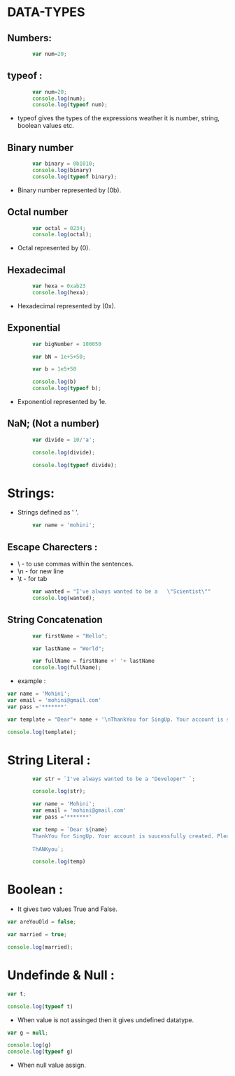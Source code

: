 # DATA-TYPES

## Numbers:
```js
        var num=20;
```
## typeof :
```js
        var num=20;
        console.log(num);
        console.log(typeof num);
```
* typeof gives the types of the expressions weather it is number, string, boolean values etc.

## Binary number
``` js
        var binary = 0b1010;
        console.log(binary)
        console.log(typeof binary);
```
* Binary number represented by (0b).

## Octal number
```js
        var octal = 0234;
        console.log(octal);
```
* Octal represented by (0).
##  Hexadecimal
```js
        var hexa = 0xab23
        console.log(hexa);
```
* Hexadecimal represented by (0x).
## Exponential
```js
        var bigNumber = 100050

        var bN = 1e+5+50;

        var b = 1e5+50

        console.log(b)
        console.log(typeof b);
```
* Exponentiol represented by 1e.
## NaN; (Not a number)
```js
        var divide = 10/'a';

        console.log(divide);

        console.log(typeof divide);
```

# Strings:
* Strings defined as ' '.
```js
        var name = 'mohini';
```
## Escape Charecters :
* \ - to use commas within the sentences.
* \n - for new line
* \t - for tab
```js
        var wanted = "I've always wanted to be a   \"Scientist\""
        console.log(wanted);
```
## String Concatenation
```js
        var firstName = "Hello";

        var lastName = "World";

        var fullName = firstName +' '+ lastName
        console.log(fullName);
```
* example :
```js
var name = 'Mohini';
var email = 'mohini@gmail.com'
var pass ='*******'

var template = "Dear"+ name + '\nThankYou for SingUp. Your account is suucessfully created. Please login with your email-'+ email +' and Passward-' + pass + '\nThANKyou';

console.log(template);
```

# String Literal :
```js
        var str = `I've always wanted to be a "Developer" `;

        console.log(str);
```
```js
        var name = 'Mohini';
        var email = 'mohini@gmail.com'
        var pass ='*******'

        var temp = `Dear ${name}
        ThankYou for SingUp. Your account is suucessfully created. Please login with your email- ${email} and Passward- ${pass} 
        
        ThANKyou`;

        console.log(temp)

```
# Boolean :
* It gives two values True and False.
```js
var areYouOld = false;

var married = true;

console.log(married);
```
# Undefinde & Null :
```js
var t;

console.log(typeof t)
```
* When value is not assinged then it gives undefined datatype.
``` js
var g = null;

console.log(g)
console.log(typeof g)
```
* When null value assign.


